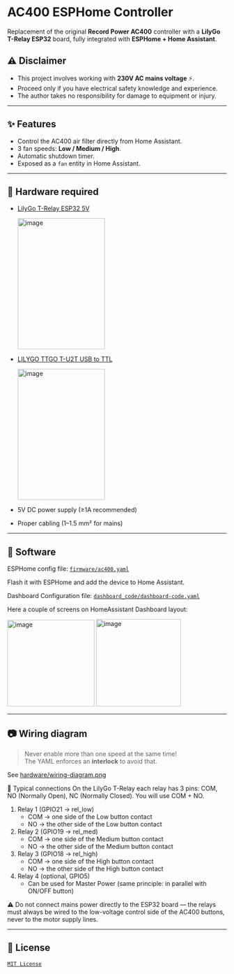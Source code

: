 # AC400 ESPHome Controller

Replacement of the original **Record Power AC400** controller with a **LilyGo T-Relay ESP32** board, fully integrated with **ESPHome + Home Assistant**.

## ⚠️ Disclaimer

- This project involves working with **230V AC mains voltage** ⚡.  
- Proceed only if you have electrical safety knowledge and experience.  
- The author takes no responsibility for damage to equipment or injury.

---

## ✨ Features

- Control the AC400 air filter directly from Home Assistant.
- 3 fan speeds: **Low / Medium / High**.
- Automatic shutdown timer.
- Exposed as a `fan` entity in Home Assistant.

---

## 🔧 Hardware required

- [LilyGo T-Relay ESP32 5V](https://lilygo.cc/products/t-relay)

   <img width="200" height="300" alt="image" src="https://github.com/user-attachments/assets/ef0c713e-f844-42cb-9574-a5446ba7de8e" />
 
- [LILYGO TTGO T-U2T USB to TTL](https://lilygo.cc/products/t-u2t)

  <img width="200" height="300" alt="image" src="https://github.com/user-attachments/assets/2c5a5989-8cd7-47a5-a2c8-fc181a68ce1b" />

- 5V DC power supply (≥1A recommended)
- Proper cabling (1–1.5 mm² for mains)

---

## 📑 Software

ESPHome config file: [`firmware/ac400.yaml`](firmware/AC400.yaml)

Flash it with ESPHome and add the device to Home Assistant.

Dashboard Configuration file: [`dashboard_code/dashboard-code.yaml`](dashboard_code/dashboard-code.yaml) 

Here a couple of screens on HomeAssistant Dashboard layout:

<img width="200" height="198" alt="image" src="https://github.com/user-attachments/assets/136a4cfb-e62b-4370-860a-62406bb357a7" />
<img width="195" height="200" alt="image" src="https://github.com/user-attachments/assets/08bbe884-ff25-4dc8-a8e6-d824a3d25218" />





---

## 📷 Wiring diagram

> Never enable more than one speed at the same time!  
> The YAML enforces an **interlock** to avoid that.

See [hardware/wiring-diagram.png](hardware/wiring-diagram.png)

🔌 Typical connections
On the LilyGo T-Relay each relay has 3 pins: COM, NO (Normally Open), NC (Normally Closed). You will use COM + NO.
1. Relay 1 (GPIO21 → rel_low)
    * COM → one side of the Low button contact
    * NO → the other side of the Low button contact
2. Relay 2 (GPIO19 → rel_med)
    * COM → one side of the Medium button contact
    * NO → the other side of the Medium button contact
3. Relay 3 (GPIO18 → rel_high)
    * COM → one side of the High button contact
    * NO → the other side of the High button contact
4. Relay 4 (optional, GPIO5)
    * Can be used for Master Power (same principle: in parallel with ON/OFF button)

⚠️ Do not connect mains power directly to the ESP32 board — the relays must always be wired to the low-voltage control side of the AC400 buttons, never to the motor supply lines.


---

## 📜 License

[`MIT License`](LICENSE)

